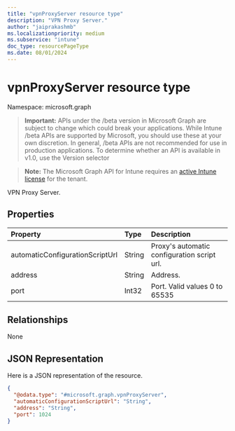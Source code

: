 ```yaml
---
title: "vpnProxyServer resource type"
description: "VPN Proxy Server."
author: "jaiprakashmb"
ms.localizationpriority: medium
ms.subservice: "intune"
doc_type: resourcePageType
ms.date: 08/01/2024
---
```


# vpnProxyServer resource type

Namespace: microsoft.graph

> **Important:** APIs under the /beta version in Microsoft Graph are subject to change which could break your applications. While Intune /beta APIs are supported by Microsoft, you should use these at your own discretion. In general, /beta APIs are not recommended for use in production applications. To determine whether an API is available in v1.0, use the Version selector

> **Note:** The Microsoft Graph API for Intune requires an [active Intune license](https://go.microsoft.com/fwlink/?linkid=839381) for the tenant.

VPN Proxy Server.

## Properties
|Property|Type|Description|
|:---|:---|:---|
|automaticConfigurationScriptUrl|String|Proxy's automatic configuration script url.|
|address|String|Address.|
|port|Int32|Port. Valid values 0 to 65535|

## Relationships
None

## JSON Representation
Here is a JSON representation of the resource.
<!-- {
  "blockType": "resource",
  "@odata.type": "microsoft.graph.vpnProxyServer"
}
-->
``` json
{
  "@odata.type": "#microsoft.graph.vpnProxyServer",
  "automaticConfigurationScriptUrl": "String",
  "address": "String",
  "port": 1024
}
```